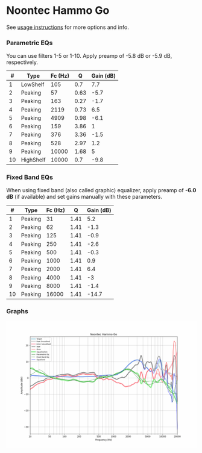 # Noontec Hammo Go
See [usage instructions](https://github.com/jaakkopasanen/AutoEq#usage) for more options and info.

### Parametric EQs
You can use filters 1-5 or 1-10. Apply preamp of -5.8 dB or -5.9 dB, respectively.

|   # | Type      |   Fc (Hz) |    Q |   Gain (dB) |
|-----|-----------|-----------|------|-------------|
|   1 | LowShelf  |       105 | 0.7  |         7.7 |
|   2 | Peaking   |        57 | 0.63 |        -5.7 |
|   3 | Peaking   |       163 | 0.27 |        -1.7 |
|   4 | Peaking   |      2119 | 0.73 |         6.5 |
|   5 | Peaking   |      4909 | 0.98 |        -6.1 |
|   6 | Peaking   |       159 | 3.86 |         1   |
|   7 | Peaking   |       376 | 3.36 |        -1.5 |
|   8 | Peaking   |       528 | 2.97 |         1.2 |
|   9 | Peaking   |     10000 | 1.68 |         5   |
|  10 | HighShelf |     10000 | 0.7  |        -9.8 |

### Fixed Band EQs
When using fixed band (also called graphic) equalizer, apply preamp of **-6.0 dB** (if available) and set gains manually with these parameters.

|   # | Type    |   Fc (Hz) |    Q |   Gain (dB) |
|-----|---------|-----------|------|-------------|
|   1 | Peaking |        31 | 1.41 |         5.2 |
|   2 | Peaking |        62 | 1.41 |        -1.3 |
|   3 | Peaking |       125 | 1.41 |        -0.9 |
|   4 | Peaking |       250 | 1.41 |        -2.6 |
|   5 | Peaking |       500 | 1.41 |        -0.3 |
|   6 | Peaking |      1000 | 1.41 |         0.9 |
|   7 | Peaking |      2000 | 1.41 |         6.4 |
|   8 | Peaking |      4000 | 1.41 |        -3   |
|   9 | Peaking |      8000 | 1.41 |        -1.4 |
|  10 | Peaking |     16000 | 1.41 |       -14.7 |

### Graphs
![](./Noontec%20Hammo%20Go.png)
